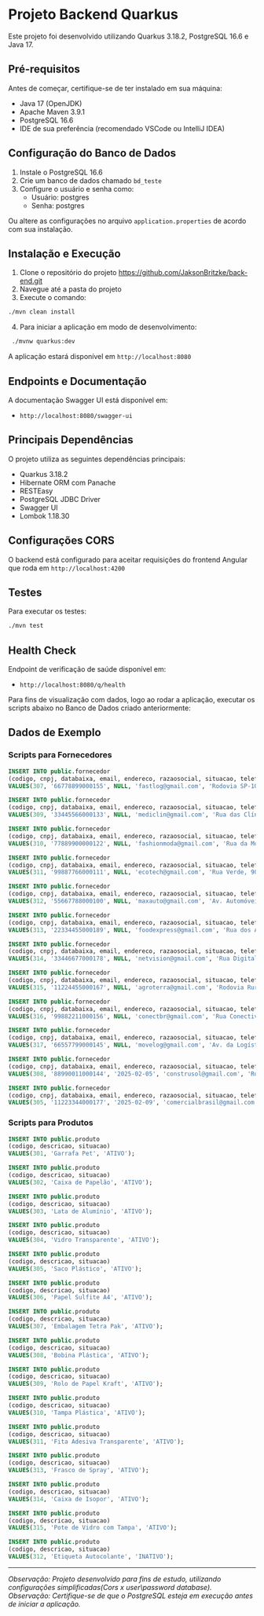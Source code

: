 # Projeto Backend Quarkus

Este projeto foi desenvolvido utilizando Quarkus 3.18.2, PostgreSQL 16.6 e Java 17.

## Pré-requisitos

Antes de começar, certifique-se de ter instalado em sua máquina:

- Java 17 (OpenJDK)
- Apache Maven 3.9.1
- PostgreSQL 16.6
- IDE de sua preferência (recomendado VSCode ou IntelliJ IDEA)

## Configuração do Banco de Dados

1. Instale o PostgreSQL 16.6
2. Crie um banco de dados chamado `bd_teste`
3. Configure o usuário e senha como:
   - Usuário: postgres
   - Senha: postgres

Ou altere as configurações no arquivo `application.properties` de acordo com sua instalação.

## Instalação e Execução

1. Clone o repositório do projeto 
https://github.com/JaksonBritzke/back-end.git
2. Navegue até a pasta do projeto
3. Execute o comando:

```bash
./mvn clean install
```

4. Para iniciar a aplicação em modo de desenvolvimento:

```bash
 ./mvnw quarkus:dev 
```

A aplicação estará disponível em `http://localhost:8080`

## Endpoints e Documentação

A documentação Swagger UI está disponível em:
- `http://localhost:8080/swagger-ui`

## Principais Dependências

O projeto utiliza as seguintes dependências principais:

- Quarkus 3.18.2
- Hibernate ORM com Panache
- RESTEasy
- PostgreSQL JDBC Driver
- Swagger UI
- Lombok 1.18.30

## Configurações CORS

O backend está configurado para aceitar requisições do frontend Angular que roda em `http://localhost:4200`

## Testes

Para executar os testes:

```bash
./mvn test
```

## Health Check

Endpoint de verificação de saúde disponível em:
- `http://localhost:8080/q/health`

Para fins de visualização com dados, logo ao rodar a aplicação, executar os scripts abaixo no Banco de Dados criado anteriormente:

## Dados de Exemplo

### Scripts para Fornecedores

```sql
INSERT INTO public.fornecedor
(codigo, cnpj, databaixa, email, endereco, razaosocial, situacao, telefone)
VALUES(307, '66778899000155', NULL, 'fastlog@gmail.com', 'Rodovia SP-101, Km 25', 'Fast Log Transportes', 'ATIVO', '11955667788');

INSERT INTO public.fornecedor
(codigo, cnpj, databaixa, email, endereco, razaosocial, situacao, telefone)
VALUES(309, '33445566000133', NULL, 'mediclin@gmail.com', 'Rua das Clínicas, 75', 'MediClin Serviços Médicos', 'ATIVO', '11922113344');

INSERT INTO public.fornecedor
(codigo, cnpj, databaixa, email, endereco, razaosocial, situacao, telefone)
VALUES(310, '77889900000122', NULL, 'fashionmoda@gmail.com', 'Rua da Moda, 12', 'Fashion Moda Ltda', 'ATIVO', '11933445566');

INSERT INTO public.fornecedor
(codigo, cnpj, databaixa, email, endereco, razaosocial, situacao, telefone)
VALUES(311, '99887766000111', NULL, 'ecotech@gmail.com', 'Rua Verde, 90', 'EcoTech Sustentável', 'ATIVO', '11944556677');

INSERT INTO public.fornecedor
(codigo, cnpj, databaixa, email, endereco, razaosocial, situacao, telefone)
VALUES(312, '55667788000100', NULL, 'maxauto@gmail.com', 'Av. Automóveis, 88', 'Max Auto Peças', 'ATIVO', '11955667799');

INSERT INTO public.fornecedor
(codigo, cnpj, databaixa, email, endereco, razaosocial, situacao, telefone)
VALUES(313, '22334455000189', NULL, 'foodexpress@gmail.com', 'Rua dos Alimentos, 10', 'Food Express Delivery', 'ATIVO', '11966778800');

INSERT INTO public.fornecedor
(codigo, cnpj, databaixa, email, endereco, razaosocial, situacao, telefone)
VALUES(314, '33446677000178', NULL, 'netvision@gmail.com', 'Rua Digital, 120', 'NetVision Telecom', 'ATIVO', '11977889911');

INSERT INTO public.fornecedor
(codigo, cnpj, databaixa, email, endereco, razaosocial, situacao, telefone)
VALUES(315, '11224455000167', NULL, 'agroterra@gmail.com', 'Rodovia Rural, Km 10', 'AgroTerra Insumos', 'ATIVO', '11988990022');

INSERT INTO public.fornecedor
(codigo, cnpj, databaixa, email, endereco, razaosocial, situacao, telefone)
VALUES(316, '99882211000156', NULL, 'conectbr@gmail.com', 'Rua Conectividade, 33', 'ConectBr Internet', 'ATIVO', '11999001133');

INSERT INTO public.fornecedor
(codigo, cnpj, databaixa, email, endereco, razaosocial, situacao, telefone)
VALUES(317, '66557799000145', NULL, 'movelog@gmail.com', 'Av. da Logística, 55', 'MoveLog Transportes', 'ATIVO', '11910112244');

INSERT INTO public.fornecedor
(codigo, cnpj, databaixa, email, endereco, razaosocial, situacao, telefone)
VALUES(308, '88990011000144', '2025-02-05', 'construsol@gmail.com', 'Rua dos Engenheiros, 200', 'Construsol Engenharia', 'BAIXADO', '11911223344');

INSERT INTO public.fornecedor
(codigo, cnpj, databaixa, email, endereco, razaosocial, situacao, telefone)
VALUES(305, '11223344000177', '2025-02-09', 'comercialbrasil@gmail.com', 'Rua dos Engenheiros, 278', 'Comercial Brasil Ltda', 'BAIXADO', '46988058054');
```

### Scripts para Produtos

```sql
INSERT INTO public.produto
(codigo, descricao, situacao)
VALUES(301, 'Garrafa Pet', 'ATIVO');

INSERT INTO public.produto
(codigo, descricao, situacao)
VALUES(302, 'Caixa de Papelão', 'ATIVO');

INSERT INTO public.produto
(codigo, descricao, situacao)
VALUES(303, 'Lata de Alumínio', 'ATIVO');

INSERT INTO public.produto
(codigo, descricao, situacao)
VALUES(304, 'Vidro Transparente', 'ATIVO');

INSERT INTO public.produto
(codigo, descricao, situacao)
VALUES(305, 'Saco Plástico', 'ATIVO');

INSERT INTO public.produto
(codigo, descricao, situacao)
VALUES(306, 'Papel Sulfite A4', 'ATIVO');

INSERT INTO public.produto
(codigo, descricao, situacao)
VALUES(307, 'Embalagem Tetra Pak', 'ATIVO');

INSERT INTO public.produto
(codigo, descricao, situacao)
VALUES(308, 'Bobina Plástica', 'ATIVO');

INSERT INTO public.produto
(codigo, descricao, situacao)
VALUES(309, 'Rolo de Papel Kraft', 'ATIVO');

INSERT INTO public.produto
(codigo, descricao, situacao)
VALUES(310, 'Tampa Plástica', 'ATIVO');

INSERT INTO public.produto
(codigo, descricao, situacao)
VALUES(311, 'Fita Adesiva Transparente', 'ATIVO');

INSERT INTO public.produto
(codigo, descricao, situacao)
VALUES(313, 'Frasco de Spray', 'ATIVO');

INSERT INTO public.produto
(codigo, descricao, situacao)
VALUES(314, 'Caixa de Isopor', 'ATIVO');

INSERT INTO public.produto
(codigo, descricao, situacao)
VALUES(315, 'Pote de Vidro com Tampa', 'ATIVO');

INSERT INTO public.produto
(codigo, descricao, situacao)
VALUES(312, 'Etiqueta Autocolante', 'INATIVO');
```


---
*Observação: Projeto desenvolvido para fins de estudo, utilizando configurações simplificadas(Cors x user\password database).*
*Observação: Certifique-se de que o PostgreSQL esteja em execução antes de iniciar a aplicação.*